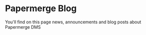 # Papermerge Blog

You'll find on this page news, announcements and blog posts about Papermerge DMS
